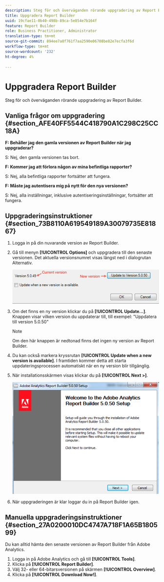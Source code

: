 ```yaml
---
description: Steg för och överväganden rörande uppgradering av Report Builder.
title: Uppgradera Report Builder
uuid: 19cfae11-0b40-498b-89ca-5e854e7b164f
feature: Report Builder
role: Business Practitioner, Administrator
translation-type: tm+mt
source-git-commit: 894ee7a8f761f7aa2590e06708be82e7ecfa3f6d
workflow-type: tm+mt
source-wordcount: '232'
ht-degree: 4%

---
```



# Uppgradera Report Builder

Steg för och överväganden rörande uppgradering av Report Builder.

## Vanliga frågor om uppgradering {#section_AFE40FF5544C418790A1C298C25CC18A}

**F: Behåller jag den gamla versionen av Report Builder när jag uppgraderar?**

S: Nej, den gamla versionen tas bort.

**F: Kommer jag att förlora någon av mina befintliga rapporter?**

S: Nej, alla befintliga rapporter fortsätter att fungera.

**F: Måste jag autentisera mig på nytt för den nya versionen?**

S: Nej, alla inställningar, inklusive autentiseringsinställningar, fortsätter att fungera.

## Uppgraderingsinstruktioner {#section_73B8110A619549189A30079735E81867}

1. Logga in på din nuvarande version av Report Builder.
1. Gå till menyn **[!UICONTROL Options]** och uppgradera till den senaste versionen. Det aktuella versionsnumret visas längst ned i dialogrutan Alternativ.

   ![](assets/upgrade.png)

1. Om det finns en ny version klickar du på **[!UICONTROL Update...]**. Knappen visar vilken version du uppdaterar till, till exempel: &quot;Uppdatera till version 5.0.50&quot;

   >[!NOTE]
   >
   >Om den här knappen är nedtonad finns det ingen ny version av Report Builder.

1. Du kan också markera kryssrutan **[!UICONTROL Update when a new version is available]**. I framtiden kommer detta att starta uppdateringsprocessen automatiskt när en ny version blir tillgänglig.
1. När installationsskärmen visas klickar du på **[!UICONTROL Next >]**.

   ![](assets/setup.png)

1. När uppgraderingen är klar loggar du in på Report Builder igen.

## Manuella uppgraderingsinstruktioner {#section_27A0200010DC4747A718F1A65B180599}

Du kan alltid hämta den senaste versionen av Report Builder från Adobe Analytics.

1. Logga in på Adobe Analytics och gå till **[!UICONTROL Tools]**.
1. Klicka på **[!UICONTROL Report Builder]**.
1. Välj 32- eller 64-bitarsversionen på skärmen **[!UICONTROL Overview]**.
1. Klicka på **[!UICONTROL Download Now!]**.

